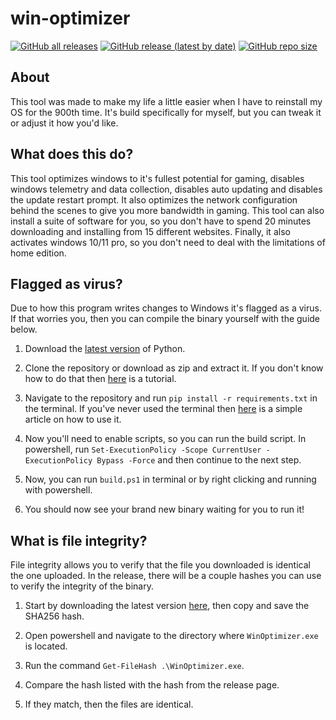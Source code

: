 # win-optimizer
[![GitHub all releases](https://img.shields.io:/github/downloads/Anequit/win-optimizer/total)](https://github.com/Anequit/win-optimizer/releases)
[![GitHub release (latest by date)](https://img.shields.io:/github/v/release/Anequit/win-optimizer)](https://github.com/Anequit/win-optimizer/releases)
[![GitHub repo size](https://img.shields.io:/github/repo-size/Anequit/win-optimizer)](https://github.com/Anequit/win-optimizer/releases)


## About
This tool was made to make my life a little easier when I have to reinstall my OS for the 900th time. It's build specifically for myself, but you can tweak it or adjust it how you'd like. 


## What does this do?
This tool optimizes windows to it's fullest potential for gaming, disables windows telemetry and data collection, disables auto updating and disables the update restart prompt. It also optimizes the network configuration behind the scenes to give you more bandwidth in gaming. This tool can also install a suite of software for you, so you don't have to spend 20 minutes downloading and installing from 15 different websites. Finally, it also activates windows 10/11 pro, so you don't need to deal with the limitations of home edition.


## Flagged as virus?
Due to how this program writes changes to Windows it's flagged as a virus. If that worries you, then you can compile the binary yourself with the guide below.

1. Download the [latest version](https://www.python.org/downloads/) of Python.

2. Clone the repository or download as zip and extract it. If you don't know how to do that then [here](https://www.youtube.com/watch?v=X5e3xQBeqf8) is a tutorial.

3. Navigate to the repository and run `pip install -r requirements.txt` in the terminal. If you've never used the terminal then [here](https://wiki.communitydata.science/Windows_terminal_navigation) is a simple article on how to use it.

4. Now you'll need to enable scripts, so you can run the build script. In powershell, run `Set-ExecutionPolicy -Scope CurrentUser -ExecutionPolicy Bypass -Force` and then continue to the next step. 

5. Now, you can run `build.ps1` in terminal or by right clicking and running with powershell.

6. You should now see your brand new binary waiting for you to run it!


## What is file integrity?
File integrity allows you to verify that the file you downloaded is identical the one uploaded. In the release, there will be a couple hashes you can use to verify the integrity of the binary. 

1. Start by downloading the latest version [here](https://github.com/Anequit/win-optimizer/releases/latest), then copy and save the SHA256 hash.

2. Open powershell and navigate to the directory where `WinOptimizer.exe` is located.

3. Run the command `Get-FileHash .\WinOptimizer.exe`.

4. Compare the hash listed with the hash from the release page.

5. If they match, then the files are identical.